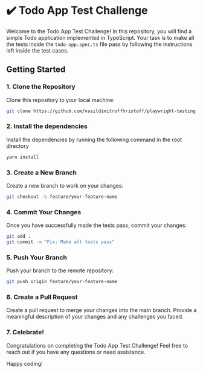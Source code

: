 # ✔️ Todo App Test Challenge

Welcome to the Todo App Test Challenge! In this repository, you will find a simple Todo application implemented in TypeScript. Your task is to make all the tests inside the `todo-app.spec.ts` file pass by following the instructions left inside the test cases.

## Getting Started

### 1. Clone the Repository

Clone this repository to your local machine:

```bash
git clone https://github.com/vasildimitroffhristoff/playwright-testing.git
```

### 2. Install the dependencies

Install the dependencies by running the following command in the root directory

```bash
yarn install
```

### 3. Create a New Branch

Create a new branch to work on your changes:

```bash
git checkout -b feature/your-feature-name
```

### 4. Commit Your Changes

Once you have successfully made the tests pass, commit your changes:

```bash
git add .
git commit -m "Fix: Make all tests pass"
```

### 5. Push Your Branch

Push your branch to the remote repository:

```bash
git push origin feature/your-feature-name
```

### 6. Create a Pull Request

Create a pull request to merge your changes into the main branch. Provide a meaningful description of your changes and any challenges you faced.

### 7. Celebrate!

Congratulations on completing the Todo App Test Challenge! Feel free to reach out if you have any questions or need assistance.

Happy coding!
